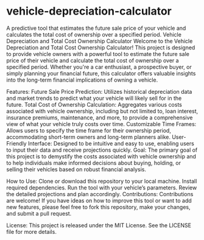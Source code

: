 # vehicle-depreciation-calculator
A predictive tool that estimates the future sale price of your vehicle and calculates the total cost of ownership over a specified period.
Vehicle Depreciation and Total Cost Ownership Calculator
Welcome to the Vehicle Depreciation and Total Cost Ownership Calculator! This project is designed to provide vehicle owners with a powerful tool to estimate the future sale price of their vehicle and calculate the total cost of ownership over a specified period. Whether you're a car enthusiast, a prospective buyer, or simply planning your financial future, this calculator offers valuable insights into the long-term financial implications of owning a vehicle.

Features:
Future Sale Price Prediction: Utilizes historical depreciation data and market trends to predict what your vehicle will likely sell for in the future.
Total Cost of Ownership Calculation: Aggregates various costs associated with vehicle ownership, including but not limited to, loan interest, insurance premiums, maintenance, and more, to provide a comprehensive view of what your vehicle truly costs over time.
Customizable Time Frames: Allows users to specify the time frame for their ownership period, accommodating short-term owners and long-term planners alike.
User-Friendly Interface: Designed to be intuitive and easy to use, enabling users to input their data and receive projections quickly.
Goal:
The primary goal of this project is to demystify the costs associated with vehicle ownership and to help individuals make informed decisions about buying, holding, or selling their vehicles based on robust financial analysis.

How to Use:
Clone or download this repository to your local machine.
Install required dependencies.
Run the tool with your vehicle’s parameters.
Review the detailed projections and plan accordingly.
Contributions:
Contributions are welcome! If you have ideas on how to improve this tool or want to add new features, please feel free to fork this repository, make your changes, and submit a pull request.

License:
This project is released under the MIT License. See the LICENSE file for more details.
